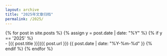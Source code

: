```yaml
---
layout: archive
title: "2025年文章归档"
permalink: /2025/
---
```


{% for post in site.posts %}
  {% assign y = post.date | date: "%Y" %}
  {% if y == '2025' %}        
    - [{{ post.title }}]({{ post.url }}) <span>{{ post.date | date: "%Y-%m-%d" }}</span>
  {% endif %}
{% endfor %}

